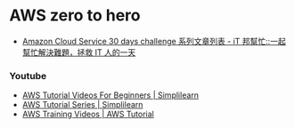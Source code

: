# AWS zero to hero

* [Amazon Cloud Service 30 days challenge 系列文章列表 - iT 邦幫忙::一起幫忙解決難題，拯救 IT 人的一天](https://ithelp.ithome.com.tw/users/20083507/ironman/1366)

### Youtube

* [AWS Tutorial Videos For Beginners | Simplilearn](playlist-PLEiEAq2VkUULlNtIFhEQHo8gacvme35rz.md)
* [AWS Tutorial Series | Simplilearn](playlist-PLEiEAq2VkUUKhpxFVnp6d_GeBItku5CXm.md)
* [AWS Training Videos | AWS Tutorial](playlist-PLEiEAq2VkUUKXeR-3MjkhbU4NOvF_s-4U.md)